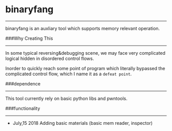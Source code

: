 # binaryfang

***

binaryfang is an auxliary tool which supports memory relevant operation.

###Why Creating This

***

In some typical reversing&debugging scene, we may face very complicated logical hidden in disordered control flows.

Inorder to quickly reach some point of program which literally bypassed the complicated control flow, which I name it as a `defeat point`.

###dependence

***

This tool currently rely on basic python libs and pwntools.

###functionality

***

- July,15 2018 Adding basic materials (basic mem reader, inspector)